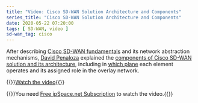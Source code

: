 ```yaml
---
title: "Video: Cisco SD-WAN Solution Architecture and Components"
series_title: "Cisco SD-WAN Solution Architecture and Components"
date: 2020-05-22 07:20:00
tags: [ SD-WAN, video ]
sd-wan_tag: cisco
---
```

After describing [Cisco SD-WAN fundamentals]() and its network abstraction mechanisms, [David Penaloza](https://www.ipspace.net/Author:David_Pe%C3%B1aloza_Seijas) explained the [components of Cisco SD-WAN solution and its architecture](https://my.ipspace.net/bin/get/CiscoSDWAN/3%20-%20Solution%20Architecture%20and%20Components.mp4?doccode=CiscoSDWAN), including in [which plane](https://blog.ipspace.net/2013/10/what-exactly-is-control-plane.html) each element operates and its assigned role in the overlay network.

{{<jump>}}[Watch the video](https://my.ipspace.net/bin/get/CiscoSDWAN/3%20-%20Solution%20Architecture%20and%20Components.mp4?doccode=CiscoSDWAN){{</jump>}}

{{<note info>}}You need [Free ipSpace.net Subscription](https://www.ipspace.net/Subscription/Free) to watch the video.{{</note>}}

